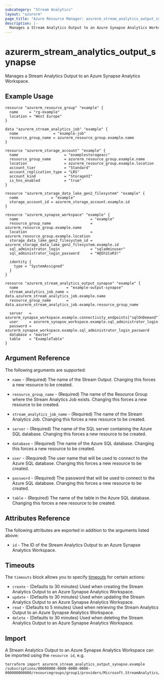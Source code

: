```yaml
---
subcategory: "Stream Analytics"
layout: "azurerm"
page_title: "Azure Resource Manager: azurerm_stream_analytics_output_synapse"
description: |-
  Manages a Stream Analytics Output to an Azure Synapse Analytics Workspace.
---
```


# azurerm_stream_analytics_output_synapse

Manages a Stream Analytics Output to an Azure Synapse Analytics Workspace.

## Example Usage

```hcl
resource "azurerm_resource_group" "example" {
  name     = "rg-example"
  location = "West Europe"
}

data "azurerm_stream_analytics_job" "example" {
  name                = "example-job"
  resource_group_name = azurerm_resource_group.example.name
}

resource "azurerm_storage_account" "example" {
  name                     = "examplestorageacc"
  resource_group_name      = azurerm_resource_group.example.name
  location                 = azurerm_resource_group.example.location
  account_tier             = "Standard"
  account_replication_type = "LRS"
  account_kind             = "StorageV2"
  is_hns_enabled           = "true"
}

resource "azurerm_storage_data_lake_gen2_filesystem" "example" {
  name               = "example"
  storage_account_id = azurerm_storage_account.example.id
}

resource "azurerm_synapse_workspace" "example" {
  name                                 = "example"
  resource_group_name                  = azurerm_resource_group.example.name
  location                             = azurerm_resource_group.example.location
  storage_data_lake_gen2_filesystem_id = azurerm_storage_data_lake_gen2_filesystem.example.id
  sql_administrator_login              = "sqladminuser"
  sql_administrator_login_password     = "H@Sh1CoR3!"

  identity {
    type = "SystemAssigned"
  }
}

resource "azurerm_stream_analytics_output_synapse" "example" {
  name                      = "example-output-synapse"
  stream_analytics_job_name = data.azurerm_stream_analytics_job.example.name
  resource_group_name       = data.azurerm_stream_analytics_job.example.resource_group_name

  server   = azurerm_synapse_workspace.example.connectivity_endpoints["sqlOnDemand"]
  user     = azurerm_synapse_workspace.example.sql_administrator_login
  password = azurerm_synapse_workspace.example.sql_administrator_login_password
  database = "master"
  table    = "ExampleTable"
}
```

## Argument Reference

The following arguments are supported:

* `name` - (Required) The name of the Stream Output. Changing this forces a new resource to be created.

* `resource_group_name` - (Required) The name of the Resource Group where the Stream Analytics Job exists. Changing this forces a new resource to be created.

* `stream_analytics_job_name` - (Required) The name of the Stream Analytics Job. Changing this forces a new resource to be created.

* `server` - (Required) The name of the SQL server containing the Azure SQL database. Changing this forces a new resource to be created.

* `database` - (Required) The name of the Azure SQL database. Changing this forces a new resource to be created.

* `user` - (Required) The user name that will be used to connect to the Azure SQL database. Changing this forces a new resource to be created.

* `password` - (Required) The password that will be used to connect to the Azure SQL database. Changing this forces a new resource to be created.

* `table` - (Required) The name of the table in the Azure SQL database. Changing this forces a new resource to be created.

## Attributes Reference

The following attributes are exported in addition to the arguments listed above:

* `id` - The ID of the Stream Analytics Output to an Azure Synapse Analytics Workspace.

## Timeouts

The `timeouts` block allows you to specify [timeouts](https://www.terraform.io/language/resources/syntax#operation-timeouts) for certain actions:

* `create` - (Defaults to 30 minutes) Used when creating the Stream Analytics Output to an Azure Synapse Analytics Workspace.
* `update` - (Defaults to 30 minutes) Used when updating the Stream Analytics Output to an Azure Synapse Analytics Workspace.
* `read` - (Defaults to 5 minutes) Used when retrieving the Stream Analytics Output to an Azure Synapse Analytics Workspace.
* `delete` - (Defaults to 30 minutes) Used when deleting the Stream Analytics Output to an Azure Synapse Analytics Workspace.

## Import

A Stream Analytics Output to an Azure Synapse Analytics Workspace can be imported using the `resource id`, e.g.

```shell
terraform import azurerm_stream_analytics_output_synapse.example /subscriptions/00000000-0000-0000-0000-000000000000/resourcegroups/group1/providers/Microsoft.StreamAnalytics/streamingjobs/job1/outputs/output1
```
